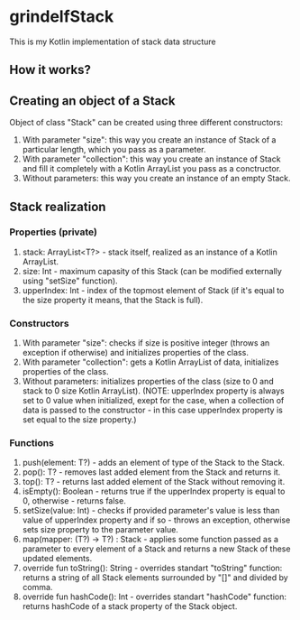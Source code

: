 # grindelfStack
This is my Kotlin implementation of stack data structure

## How it works?

## Creating an object of a Stack
Object of class "Stack" can be created using three different constructors:
1. With parameter "size": this way you create an instance of Stack of a particular length, which you pass as a parameter.
2. With parameter "collection": this way you create an instance of Stack and fill it completely with a Kotlin ArrayList you pass as a conctructor.
3. Without parameters: this way you create an instance of an empty Stack.

## Stack realization
### Properties (private)
1. stack: ArrayList<T?> - stack itself, realized as an instance of a Kotlin ArrayList.
2. size: Int - maximum capasity of this Stack (can be modified externally using "setSize" function).
3. upperIndex: Int - index of the topmost element of Stack (if it's equal to the size property it means, that the Stack is full).

### Constructors
1. With parameter "size": checks if size is positive integer (throws an exception if otherwise) and initializes properties of the class.
2. With parameter "collection": gets a Kotlin ArrayList of data, initializes properties of the class.
3. Without parameters: initializes properties of the class (size to 0 and stack to 0 size Kotlin ArrayList).
(NOTE: upperIndex property is always set to 0 value when initialized, exept for the case, when a collection of data is passed to the constructor - in this case upperIndex property is set equal to the size property.)

### Functions
1. push(element: T?) - adds an element of type of the Stack to the Stack.
2. pop(): T? - removes last added element from the Stack and returns it.
3. top(): T? - returns last added element of the Stack without removing it.
4. isEmpty(): Boolean - returns true if the upperIndex property is equal to 0, otherwise - returns false.
5. setSize(value: Int) - checks if provided parameter's value is less than value of upperIndex property and if so - throws an exception, otherwise sets size property to the parameter value.
6. map(mapper: (T?) -> T?) : Stack<T> - applies some function passed as a parameter to every element of a Stack and returns a new Stack of these updated elements.
7. override fun toString(): String - overrides standart "toString" function: returns a string of all Stack elements surrounded by "[]" and divided by comma.
8. override fun hashCode(): Int - overrides standart "hashCode" function: returns hashCode of a stack property of the Stack object.

